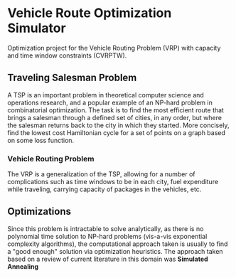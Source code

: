 # Vehicle Route Optimization Simulator
Optimization project for the Vehicle Routing Problem (VRP) with capacity and time window constraints (CVRPTW).

## Traveling Salesman Problem
A TSP is an important problem in theoretical computer science and operations research, and a popular example of an NP-hard problem in combinatorial optimization.  The task is to find the most efficient route that brings a salesman through a defined set of cities, in any order, but where the salesman returns back to the city in which they started.  More concisely, find the lowest cost Hamiltonian cycle for a set of points on a graph based on some loss function.

### Vehicle Routing Problem
The VRP is a generalization of the TSP, allowing for a number of complications such as time windows to be in each city, fuel expenditure while traveling, carrying capacity of packages in the vehicles, etc.

## Optimizations
Since this problem is intractable to solve analytically, as there is no polynomial time solution to NP-hard problems (vis-a-vis exponential complexity algorithms), the computational approach taken is usually to find a "good enough" solution via optimization heuristics.  The approach taken based on a review of current literature in this domain was **Simulated Annealing**
